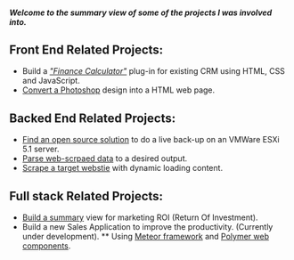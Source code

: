 ##### Welcome to the summary view of some of the projects I was involved into.

##  Front End Related Projects:
* Build a [_"Finance Calculator"_](https://github.com/radupopa2010/portfolio/tree/master/finance-calculator) plug-in for existing CRM using HTML, CSS and JavaScript.
* [Convert a Photoshop](https://github.com/radupopa2010/portfolio/tree/master/PSD-to-HTML-project) design into a HTML web page.


## Backed End Related Projects:
* [Find an open source solution](https://github.com/radupopa2010/portfolio/tree/master/VM-Ware-ESXI-5.1-automation-back-up-bot) to do a live back-up on an VMWare ESXi 5.1 server.
* [Parse web-scrpaed data](https://github.com/radupopa2010/portfolio/tree/master/parse-scraped-data-nab-15) to a desired output.
* [Scrape a target webstie](https://github.com/radupopa2010/portfolio/tree/master/scrape-with-selenium-npe15) with dynamic loading content.


## Full stack Related Projects:
* [Build a summary](https://github.com/radupopa2010/portfolio/tree/master/marketing-dashboard) view for marketing ROI (Return Of Investment).
* Build a new Sales Application to improve  the productivity. (Currently under development). 
** Using [Meteor framework](https://www.meteor.com/) and [Polymer web components](https://www.polymer-project.org/1.0/). 
